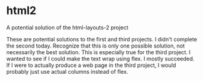 # html2
A potential solution of the html-layouts-2 project

These are potential solutions to the first and third projects. I didn't complete the second today. Recognize that this is only one possible solution, not necessarily the best solution. This is especially true for the third project. I wanted to see if I could make the text wrap using flex. I mostly succeeded. If I were to actually produce a web page in the third project, I would probably just use actual columns instead of flex.
